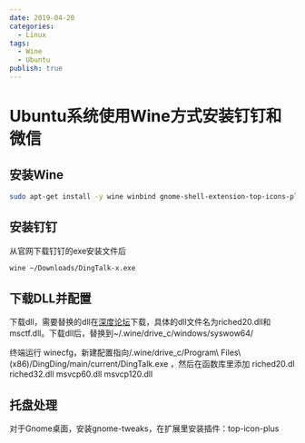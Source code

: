 ```yaml
---
date: 2019-04-20
categories:
  - Linux
tags:
  - Wine
  - Ubuntu
publish: true
---
```


# Ubuntu系统使用Wine方式安装钉钉和微信

## 安装Wine

```bash
sudo apt-get install -y wine winbind gnome-shell-extension-top-icons-plus gnome-tweaks
```

## 安装钉钉

从官网下载钉钉的exe安装文件后

```bash
wine ~/Downloads/DingTalk-x.exe
```

## 下载DLL并配置

下载dll，需要替换的dll在[深度论坛](https://bbs.deepin.org/forum.php?mod=viewthread&tid=182213)下载，具体的dll文件名为riched20.dll和msctf.dll。下载dll后，替换到~/.wine/drive_c/windows/syswow64/

终端运行 winecfg，新建配置指向/.wine/drive_c/Program\ Files\ \(x86\)/DingDing/main/current/DingTalk.exe
，然后在函数库里添加 riched20.dl riched32.dll msvcp60.dll msvcp120.dll

## 托盘处理

对于Gnome桌面，安装gnome-tweaks，在扩展里安装插件：top-icon-plus
